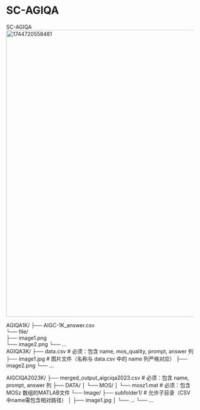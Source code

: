 # SC-AGIQA
SC-AGIQA
<img width="770" alt="1744720558481" src="https://github.com/user-attachments/assets/b5bfa381-4c95-4e88-8fa6-0d8a59cb2100" />


AGIQA1K/
├── AIGC-1K_answer.csv      
└── file/                   
    ├── image1.png         
    └── image2.png
    └── ...  
AGIQA3K/
├── data.csv                # 必须：包含 name, mos_quality, prompt, answer 列
├── image1.jpg              # 图片文件（名称与 data.csv 中的 name 列严格对应）
├── image2.png
└── ...

AIGCIQA2023K/
├── merged_output_aigciqa2023.csv    # 必须：包含 name, prompt, answer 列
├── DATA/
│   └── MOS/
│       └── mosz1.mat                # 必须：包含 MOSz 数组的MATLAB文件
└── Image/
    ├── subfolder1/                  # 允许子目录（CSV中name需包含相对路径）
    │   ├── image1.jpg
    │   └── ...
    └── ...

